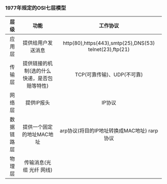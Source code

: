 ### 1977年规定的OSI七层模型

| 层级  |  功能  | 工作协议 |
| :------: | :-------: | :------: |
| 应用层  |  提供给用户发送消息  | http(80),https(443),smtp(25),DNS(53) telnet(23),ftp(21) |
| 传输层  |  提供链接的机制(选的什么快递，是否包赔等特性)  | TCP(可靠传输)、UDP(不可靠) |
| 网络层  |  提供IP报头  | IP协议 |
| 数据链路层  |  提供一个固定的地址MAC地址  | arp协议(将目的IP地址转换成MAC地址)  rarp协议 |
| 物理层  | 传输消息(光缆 光纤 网线)
